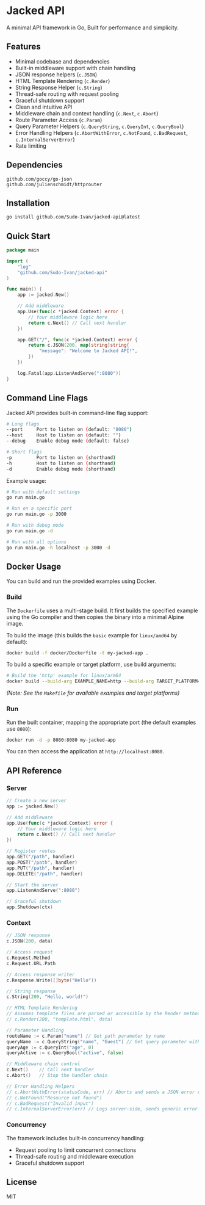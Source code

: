 # Jacked API

A minimal API framework in Go, Built for performance and simplicity.

## Features

- Minimal codebase and dependencies
- Built-in middleware support with chain handling
- JSON response helpers (`c.JSON`)
- HTML Template Rendering (`c.Render`)
- String Response Helper (`c.String`)
- Thread-safe routing with request pooling
- Graceful shutdown support
- Clean and intuitive API
- Middleware chain and context handling (`c.Next`, `c.Abort`)
- Route Parameter Access (`c.Param`)
- Query Parameter Helpers (`c.QueryString`, `c.QueryInt`, `c.QueryBool`)
- Error Handling Helpers (`c.AbortWithError`, `c.NotFound`, `c.BadRequest`, `c.InternalServerError`)
- Rate limiting

## Dependencies

```
github.com/goccy/go-json
github.com/julienschmidt/httprouter
```

## Installation
```bash
go install github.com/Sudo-Ivan/jacked-api@latest
```

## Quick Start

```go
package main

import (
    "log"
    "github.com/Sudo-Ivan/jacked-api"
)

func main() {
    app := jacked.New()

    // Add middleware
    app.Use(func(c *jacked.Context) error {
        // Your middleware logic here
        return c.Next() // Call next handler
    })

    app.GET("/", func(c *jacked.Context) error {
        return c.JSON(200, map[string]string{
            "message": "Welcome to Jacked API!",
        })
    })

    log.Fatal(app.ListenAndServe(":8080"))
}
```

## Command Line Flags

Jacked API provides built-in command-line flag support:

```bash
# Long flags
--port     Port to listen on (default: "8080")
--host     Host to listen on (default: "")
--debug    Enable debug mode (default: false)

# Short flags
-p         Port to listen on (shorthand)
-h         Host to listen on (shorthand)
-d         Enable debug mode (shorthand)
```

Example usage:
```bash
# Run with default settings
go run main.go

# Run on a specific port
go run main.go -p 3000

# Run with debug mode
go run main.go -d

# Run with all options
go run main.go -h localhost -p 3000 -d
```

## Docker Usage

You can build and run the provided examples using Docker.

### Build

The `Dockerfile` uses a multi-stage build. It first builds the specified example using the Go compiler and then copies the binary into a minimal Alpine image.

To build the image (this builds the `basic` example for `linux/amd64` by default):

```bash
docker build -f docker/Dockerfile -t my-jacked-app .
```

To build a specific example or target platform, use build arguments:

```bash
# Build the 'http' example for linux/arm64
docker build --build-arg EXAMPLE_NAME=http --build-arg TARGET_PLATFORM=linux_arm64 -f docker/Dockerfile -t my-jacked-http-app .
```

*(Note: See the `Makefile` for available examples and target platforms)*

### Run

Run the built container, mapping the appropriate port (the default examples use `8080`):

```bash
docker run -d -p 8080:8080 my-jacked-app
```

You can then access the application at `http://localhost:8080`.

## API Reference

### Server

```go
// Create a new server
app := jacked.New()

// Add middleware
app.Use(func(c *jacked.Context) error {
    // Your middleware logic here
    return c.Next() // Call next handler
})

// Register routes
app.GET("/path", handler)
app.POST("/path", handler)
app.PUT("/path", handler)
app.DELETE("/path", handler)

// Start the server
app.ListenAndServe(":8080")

// Graceful shutdown
app.Shutdown(ctx)
```

### Context

```go
// JSON response
c.JSON(200, data)

// Access request
c.Request.Method
c.Request.URL.Path

// Access response writer
c.Response.Write([]byte("Hello"))

// String response
c.String(200, "Hello, world!")

// HTML Template Rendering
// Assumes template files are parsed or accessible by the Render method.
// c.Render(200, "template.html", data)

// Parameter Handling
routeName := c.Param("name") // Get path parameter by name
queryName := c.QueryString("name", "Guest") // Get query parameter with default
queryAge := c.QueryInt("age", 0)
queryActive := c.QueryBool("active", false)

// Middleware chain control
c.Next()    // Call next handler
c.Abort()   // Stop the handler chain

// Error Handling Helpers
// c.AbortWithError(statusCode, err) // Aborts and sends a JSON error response
// c.NotFound("Resource not found")
// c.BadRequest("Invalid input")
// c.InternalServerError(err) // Logs server-side, sends generic error to client
```

### Concurrency

The framework includes built-in concurrency handling:
- Request pooling to limit concurrent connections
- Thread-safe routing and middleware execution
- Graceful shutdown support

## License

MIT 

